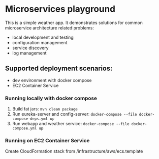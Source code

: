 # Microservices playground

This is a simple weather app. It demonstrates solutions for common microservice architecture related problems:
- local development and testing
- configuration management
- service discovery
- log management

## Supported deployment scenarios:
- dev environment with docker compose
- EC2 Container Service

### Running locally with docker compose
1. Build fat jars:
```mvn clean package```
2. Run eureka-server and config-server:
```docker-compose --file docker-compose-deps.yml up```
3. Run webapp and weather service:
```docker-compose --file docker-compose.yml up```

### Running on EC2 Container Service
Create CloudFormation stack from /infrastructure/aws/ecs.template
